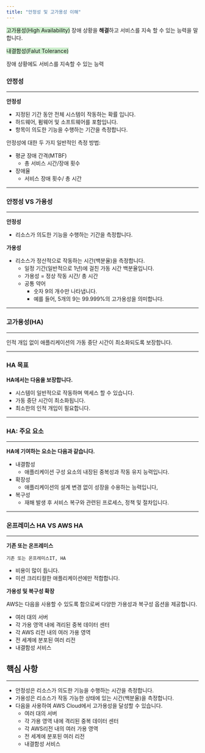 ```yaml
---
title: "안정성 및 고가용성 이해"
---
```


<span style="background-color: #cceecc">고가용성(High Availability)</span>
장애 상황을 **해결**하고 서비스를 지속 할 수 있는 능력을 말합니다.

<span style="background-color: #cceecc">내결함성(Falut Tolerance)</span>

장애 상황에도 서비스를 지속할 수 있는 능력

### 안정성

---

**안정성**

- 지정된 기간 동안 전체 시스템이 작동하는 확률 입니다.
- 하드웨어, 펌웨어 및 소프트웨어를 포함입니다.
- 항목이 의도한 기능을 수행하는 기간을 측정합니다.



안정성에 대한 두 가지 일반적인 측정 방법:

- 평균 장애 간격(MTBF)
  - 총 서비스 시간/장애 횟수
- 장애율
  - 서비스 장애 횟수/ 총 시간

---

### 안정성 VS 가용성

---

**안정성**

- 리소스가 의도한 기능을 수행하는 기간을 측정합니다.

**가용성**

- 리소스가 정산적으로 작동하는 시간(백분율)을 측정합니다.
  - 일정 기간(일반적으로 1년)에 걸친 가동 시간 백분율입니다.
  - 가용성 = 정상 작동 시간/ 총 시간
  - 공통 약어
    - 숫자 9의 개수만 나타냅니다.
    - 예를 들어, 5개의 9는 99.999%의 고가용성을 의미합니다.

---

### 고가용성(HA)

---

인적 개입 없이 애플리케이션의 가동 중단 시간이 최소화되도록 보장합니다.

---

### HA 목표

**HA에서는 다음을 보장합니다.**

- 시스템이 일반적으로 작동하며 액세스 할 수 있습니다.
- 가동 중단 시간이 최소화됩니다.
- 최소한의 인적 개입이 필요합니다.

---

### HA: 주요 요소

---

**HA에 기여하는 요소는 다음과 같습니다.**

- 내결함성
  - 애플리케이션 구성 요소의  내장된 중복성과 작동 유지 능력입니다.
- 확장성
  - 애플리케이션의 설계 변경 없이 성장을 수용하는 능력입니다,
- 복구성
  - 재해 발생 후 서비스 복구와 관련된 프로세스, 정책 및 절차입니다.

---

### 온프레미스 HA VS AWS HA

---

**기존 또는 온프레미스**

`기존 또는 온프레미스IT, HA`

- 비용이 많이 듭니다.
- 미션 크리티컬한 애플리케이션에만 적합합니다.

**가용성 및 복구성 확장**

AWS는 다음을 사용할 수 있도록 함으로써 다양한 가용성과 복구성 옵션을 제공합니다.

- 여러 대의 서버
- 각 가용 영역 내에 격리된 중복 데이터 센터
- 각 AWS 리전 내의 여러 가용 영역
- 전 세계에 분포된 여러 리전
- 내결함성 서비스

## 핵심 사항

---

- 안정성은 리소스가 의도한 기능을 수행하는 시간을 측정합니다.
- 가용성은 리소스가 작동 가능한 상태에 있는 시간(백분율)을 측정합니다.
- 다음을 사용하여 AWS Cloud에서 고가용성을 달성할 수 있습니다.
  - 여러 대의 서버
  - 각 가용 영역 내에 격리된 중복 데이터 센터
  - 각 AWS리전 내의 여러 가용 영역
  - 전 세계에 분포된 여러 리전
  - 내결함성 서비스